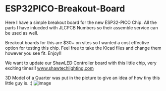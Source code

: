 # ESP32PICO-Breakout-Board

Here I have a simple breakout board for the new ESP32-PICO Chip.
All the parts I have inlucded with JLCPCB Numbers so their assemble service can be used as well.

Breakout boards for this are $30+ on sites so I wanted a cost effective option for testing this chip.
Feel free to take the Kicad files and change them however you see fit.  Enjoy!!

We want to update our ShawLED Controller board with this little chip, very exciting times!!
www.shawtechlighting.com

3D Model of a Quarter was put in the picture to give an idea of how tiny this little guy is.  :)
![image](https://user-images.githubusercontent.com/70423454/158304233-d4df24ca-f2b8-41bd-b487-33ba96b00e62.png)
